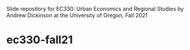 Slide repository for EC330: Urban Economics and Regional Studies by Andrew Dickinson at the University of Oregon, Fall 2021
# ec330-fall21
